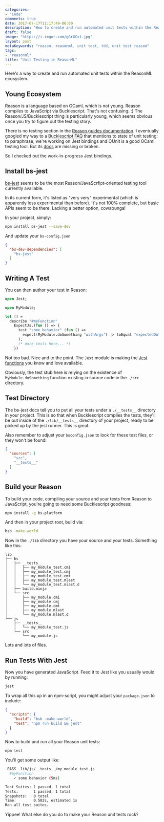 ```yaml
---
categories:
- "Code"
comments: true
date: 2017-07-17T11:17:49-06:00
description: "How to create and run automated unit tests within the ReasonML ecosystem."
draft: false
image: "https://i.imgur.com/gGrGCxt.jpg"
layout: post
metaKeywords: "reason, reasonml, unit test, tdd, unit test reason"
tags:
- "reasonml"
title: "Unit Testing in ReasonML"
---
```


Here's a way to create and run automated unit tests within the ReasonML ecosystem.

<!--more-->

## Young Ecosystem

Reason is a language based on OCaml, which is not young.  Reason compiles to JavaScript via Bucklescript.  That's not confusing. :)  The Reason/JS/Bucklescript thing is particularly young, which seems obvious once you try to figure out the testing story.

There is no testing section in the [Reason guides documentation](https://reasonml.github.io/guide/). I eventually googled my way to a [Bucklescript FAQ](https://github.com/BuckleTypes/wiki) that mentions to state of unit testing: to paraphrase, we're working on Jest bindings and OUnit is a good OCaml testing tool.  But its [docs](http://ounit.forge.ocamlcore.org/) are missing or broken.

So I checked out the work-in-progress Jest bindings.

## Install bs-jest

[bs-jest](https://github.com/BuckleTypes/bs-jest) seems to be the most Reason/JavaScrfipt-oriented testing tool currently available. 

In its current form, it's listed as "very very" experimental (which is apparently less experimental than before).  It's not 100% complete, but basic APIs seem to be there.  Lacking a better option, cowabunga!

In your project, simply:

```bash
npm install bs-jest --save-dev
```

And update your `bs-config.json`

```json
{
  "bs-dev-dependencies": [
    "bs-jest"
  ]
}
```

## Writing A Test

You can then author your test in Reason:

```ocaml
open Jest;

open MyModule;

let () =
  describe "#myFunction"
    ExpectJs.(fun () => {
      test "some behavior" (fun () => 
        expect(MyModule.doSomething "withArgs") |> toEqual "expectedOutput"
      );
      (* more tests here... *)
    })
```

Not too bad.  Nice and to the point.  The `Jest` module is making the [Jest functions](https://facebook.github.io/jest/docs/expect.html) you know and love available.

Obviously, the test stub here is relying on the existence of `MyModule.doSomething` function existing in source code in the `./src` directory.

## Test Directory

The bs-jest docs tell you to put all your tests under a `./__tests__` directory in your project.  This is so that when Bucklescript compiles the tests, they'll be put inside of the `./lib/__tests__` directory of your project, ready to be picked up by the jest runner. This is great. 

Also remember to adjust your `bsconfig.json` to look for these test files, or they won't be found:

```json
{
  "sources": [
    "src",
    "__tests__"
  ]
}
```

## Build your Reason

To build your code, compiling your source and your tests from Reason to JavaScript, you're going to need some Bucklescript goodness:

```bash
npm install -g bs-platform
```

And then in your project root, build via:

```bash
bsb -make-world
```

Now in the `./lib` directory you have your source and your tests.  Something like this:

```
lib
├── bs
│   ├── __tests__
│   │   ├── my_module_test.cmi
│   │   ├── my_module_test.cmj
│   │   ├── my_module_test.cmt
│   │   ├── my_module_test.mlast
│   │   └── my_module_test.mlast.d
│   ├── build.ninja
│   └── src
│       ├── my_module.cmi
│       ├── my_module.cmj
│       ├── my_module.cmt
│       ├── my_module.mlast
│       └── my_module.mlast.d
└── js
    ├── __tests__
    │   └── my_module_test.js
    └── src
        └── my_module.js
```

Lots and lots of files.

## Run Tests With Jest

Now you have generated JavaScript.  Feed it to Jest like you usually would by running:

```bash
jest
```

To wrap all this up in an npm-script, you might adjust your `package.json` to include:

```json
{
  "scripts": {
    "build": "bsb -make-world",
    "test": "npm run build && jest"
  }
}
```

Now to build and run all your Reason unit tests:

```bash
npm test
```

You'll get some output like:

```bash
 PASS  lib/js/__tests__/my_module_test.js
  #myFunction
    ✓ some behavior (5ms)

Test Suites: 1 passed, 1 total
Tests:       1 passed, 1 total
Snapshots:   0 total
Time:        0.582s, estimated 1s
Ran all test suites.
```

Yippee!  What else do you do to make your Reason unit tests rock?


